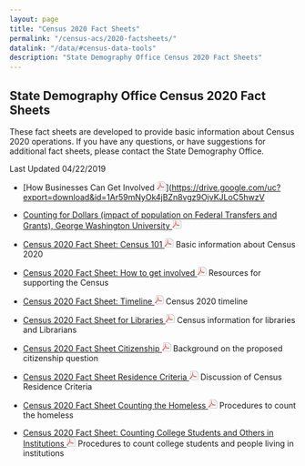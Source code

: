 ```yaml
---
layout: page
title: "Census 2020 Fact Sheets"
permalink: "/census-acs/2020-factsheets/"
datalink: "/data/#census-data-tools"
description: "State Demography Office Census 2020 Fact Sheets"
---
```


## State Demography Office Census 2020 Fact Sheets
These fact sheets are developed to provide basic information about Census 2020 operations.  If you have any questions, or have suggestions
for additional fact sheets, please contact the State Demography Office.


Last Updated 04/22/2019

* [How Businesses Can Get Involved ![pdf](/images/page_white_acrobat.png 'download pdf file')](https://drive.google.com/uc?export=download&id=1Ar59mNyOk4jBZn8vgz9OjvKJLoC5hwzV

*	[Counting for Dollars (impact of population on Federal Transfers and Grants), George Washington University ![pdf](/images/page_white_acrobat.png 'download pdf file')](https://gwipp.gwu.edu/sites/g/files/zaxdzs2181/f/downloads/IPP-1819-3%20CountingforDollars_CO.pdf) 

* [Census 2020 Fact Sheet: Census 101  ![pdf](/images/page_white_acrobat.png 'download pdf file')](https://drive.google.com/uc?export=download&id=1rIPKdEJv3N9cqdRX5yNsqoPJ83lYikKo) Basic information about Census 2020


* [Census 2020 Fact Sheet: How to get involved ![pdf](/images/page_white_acrobat.png 'download pdf file')](https://drive.google.com/uc?export=download&id=1ytPPwv72D9cM3JQjErXUsvE3IgOGA_Qq) Resources for supporting the Census

* [Census 2020 Fact Sheet: Timeline  ![pdf](/images/page_white_acrobat.png 'download pdf file')](https://drive.google.com/uc?export=download&id=1e7G3DxlOETABoLzSm2KpiQrC3UVK_tI1) Census 2020 timeline

* [Census 2020 Fact Sheet for Libraries  ![pdf](/images/page_white_acrobat.png 'download pdf file')](https://drive.google.com/uc?export=download&id=1zf9rDwCO0E_krBGCL77booqjiuPHCr9q) Census information for libraries and Librarians

* [Census 2020 Fact Sheet Citizenship  ![pdf](/images/page_white_acrobat.png 'download pdf file')](https://drive.google.com/uc?export=download&id=1vPIn39C4Vur0EJcNLC0jdVvNCNhYHZbq) Background on the proposed citizenship question

* [Census 2020 Fact Sheet Residence Criteria ![pdf](/images/page_white_acrobat.png 'download pdf file')](https://drive.google.com/uc?export=download&id=1vOcBEhKW8xbraf-bZ9lpc6AuhSsmWeAM)  Discussion of Census Residence Criteria
* [Census 2020 Fact Sheet Counting the Homeless  ![pdf](/images/page_white_acrobat.png 'download pdf file')](https://drive.google.com/uc?export=download&id=13ByTLcA6K2eusbxzojrbb7EbxbvCZIM-) Procedures to count the homeless

* [Census 2020 Fact Sheet: Counting College Students and Others in Institutions  ![pdf](/images/page_white_acrobat.png 'download pdf file')](https://drive.google.com/uc?export=download&id=1nHo3O3VYkinLzdxhGP0Qr4sRhhdAG1Qd) Procedures to count college students and people living in institutions
